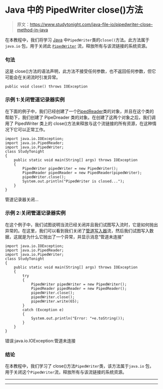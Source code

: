 # Java 中的 PipedWriter close()方法

> 原文：<https://www.studytonight.com/java-file-io/pipedwriter-close-method-in-java>

在本教程中，我们将学习 [Java](https://www.studytonight.com/java/) 中`PipedWriter`类的`close()`方法。此方法属于`java.io` 包，用于关闭此 [`PipedWriter`](https://www.studytonight.com/java-file-io/java-pipedwriter-class) 流，释放所有与该流链接的系统资源。

### 句法

这是 close()方法的语法声明，此方法不接受任何参数，也不返回任何参数，但它可能会在关闭流时引发异常。

```
public void close() throws IOException 
```

### 示例 1:关闭管道记录器实例

在下面的例子中，我们已经创建了一个[PipedReader](https://www.studytonight.com/java-file-io/java-pipedwriter-class)类的对象，并且在这个类的帮助下，我们创建了 PipeDreader 类的对象。在创建了这两个对象之后，我们调用了 PipedWriter 类上的 close()方法来释放与这个流链接的所有资源，在这种情况下它可以正常工作。

```
import java.io.IOException;
import java.io.PipedReader;
import java.io.PipedWriter;
class StudyTonight
{
	public static void main(String[] args) throws IOException 
	{ 
		PipedWriter pipedWriter = new PipedWriter();  
		PipedReader pipedReader = new PipedReader(pipedWriter);  
		pipedWriter.close();   
		System.out.println("PipedWriter is closed...");  
	} 
}
```

管道记录器关闭...

### 示例 2:关闭管道记录器实例

在这个例子中，我们试图说明当流已经关闭并且我们试图写入流时，它是如何抛出异常的。在这里，我们可以看到我们关闭了[管道写入器](https://www.studytonight.com/java-file-io/java-pipedwriter-class)流，然后我们试图写入数据，这就是为什么它抛出了一个异常，并显示消息“管道未连接”

```
import java.io.IOException;
import java.io.PipedReader;
import java.io.PipedWriter;
class StudyTonight
{
	public static void main(String[] args) throws IOException 
	{ 
		try
		{
			PipedWriter pipedWriter = new PipedWriter();
			PipedReader pipedReader = new PipedReader();
			pipedWriter.close();
			pipedWriter.close();		 
			pipedWriter.write(65);
		} 
		catch (Exception e) 
		{
			System.out.println("Error: "+e.toString());
		}
	} 
}
```

错误:java.io.IOException:管道未连接

### 结论

在本教程中，我们学习了 close()方法`PipedWriter`类，该方法属于`java.io` 包，用于关闭这个`PipedWriter`流，释放所有与该流链接的系统资源。

* * *

* * *